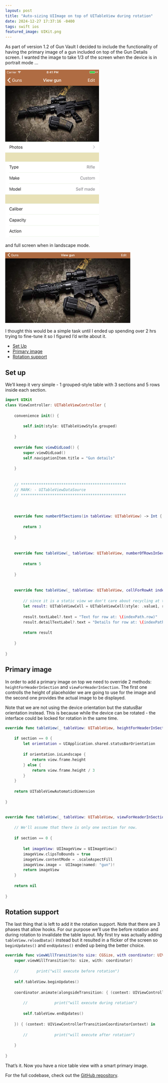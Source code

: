 ```yaml
---
layout: post
title: "Auto-sizing UIImage on top of UITableView during rotation"
date: 2024-12-27 17:37:16 -0400
tags: swift ios
featured_image: UIKit.png
---
```


As part of version 1.2 of Gun Vault I decided to include the functionality of having the primary image of a gun included on top of the Gun Details screen. I wanted the image to take 1/3 of the screen when the device is in portrait mode …
<!--more-->

![Portrait](/assets/images/2024-12-27-Auto-sizing-uiimage-on-top-of-uitableview-during-rotation/snapshot-portrait.png)


and full screen when in landscape mode.

![Full screen](/assets/images/2024-12-27-Auto-sizing-uiimage-on-top-of-uitableview-during-rotation/snapshot-landscape.png)

I thought this would be a simple task until I ended up spending over 2 hrs trying to fine-tune it so I figured I’d write about it.

- [Set Up](#set-up)
- [Primary image](#primary-image)
- [Rotation support](#rotation-support)

## Set up

We’ll keep it very simple - 1 grouped-style table with 3 sections and 5 rows inside each section.

```swift
import UIKit
class ViewController: UITableViewController {
    
    convenience init() {
        
        self.init(style: UITableViewStyle.grouped)
        
    }
    
    override func viewDidLoad() {
        super.viewDidLoad()
        self.navigationItem.title = "Gun details"
        
    }
    
    
    // ***********************************************
    // MARK: - UITableViewDataSource
    // ***********************************************
    
    
    
    override func numberOfSections(in tableView: UITableView) -> Int {
        
        return 3
        
    }
    
    
    override func tableView(_ tableView: UITableView, numberOfRowsInSection section: Int) -> Int {
        
        return 5
        
    }
    
    
    override func tableView(_ tableView: UITableView, cellForRowAt indexPath: IndexPath) -> UITableViewCell {
        
        // since it is a static view we don't care about recycling at this time
        let result: UITableViewCell = UITableViewCell(style: .value1, reuseIdentifier: "cell")
        
        result.textLabel?.text = "Text for row at: \(indexPath.row)"
        result.detailTextLabel?.text = "Details for row at: \(indexPath.row)"
        
        return result
        
    }
    
}
```

## Primary image

In order to add a primary image on top we need to override 2 methods: `heightForHeaderInSection` and `viewForHeaderInSection`. The first one controlls the height of placeholder we are going to use for the image and the second one provides the actual image to be displayed.

Note that we are not using the device orientation but the statusBar orientation instead. This is because while the device can be rotated - the interface could be locked for rotation in the same time.

```swift
override func tableView(_ tableView: UITableView, heightForHeaderInSection section: Int) -> CGFloat {
    
    if section == 0 {
        let orientation = UIApplication.shared.statusBarOrientation
        
        if orientation.isLandscape {
            return view.frame.height
        } else {
            return view.frame.height / 3
        }
    }
    
    return UITableViewAutomaticDimension
    
}
```

```swift

override func tableView(_ tableView: UITableView, viewForHeaderInSection section: Int) -> UIView? {
 
    // We'll assume that there is only one section for now.
    
    if section == 0 {
        
        let imageView: UIImageView = UIImageView()
        imageView.clipsToBounds = true
        imageView.contentMode = .scaleAspectFill
        imageView.image =  UIImage(named: "gun")!
        return imageView
    }
    
    return nil
    
}

```

## Rotation support

The last thing that is left to add it the rotation support. Note that there are 3 phases that allow hooks. For our purpose we’ll use the before rotation and during rotation to invalidate the table layout. My first try was actually adding `tableView.reloadData()` instead but it resulted in a flicker of the screen so `beginUpdates()` and `endUpdates()` ended up being the better choice.

```swift
override func viewWillTransition(to size: CGSize, with coordinator: UIViewControllerTransitionCoordinator) {
    super.viewWillTransition(to: size, with: coordinator)
    
    //        print("will execute before rotation")
    
    self.tableView.beginUpdates()
    
    coordinator.animate(alongsideTransition: { (context: UIViewControllerTransitionCoordinatorContext) in
        
        //            print("will execute during rotation")
        
        self.tableView.endUpdates()
        
    }) { (context: UIViewControllerTransitionCoordinatorContext) in
        
        //            print("will execute after rotation")
        
    }
    
}
```

That’s it. Now you have a nice table view with a smart primary image.

For the full codebase, check out the [GitHub repository](https://github.com/villyg/AutoSizingSectionViewImage).